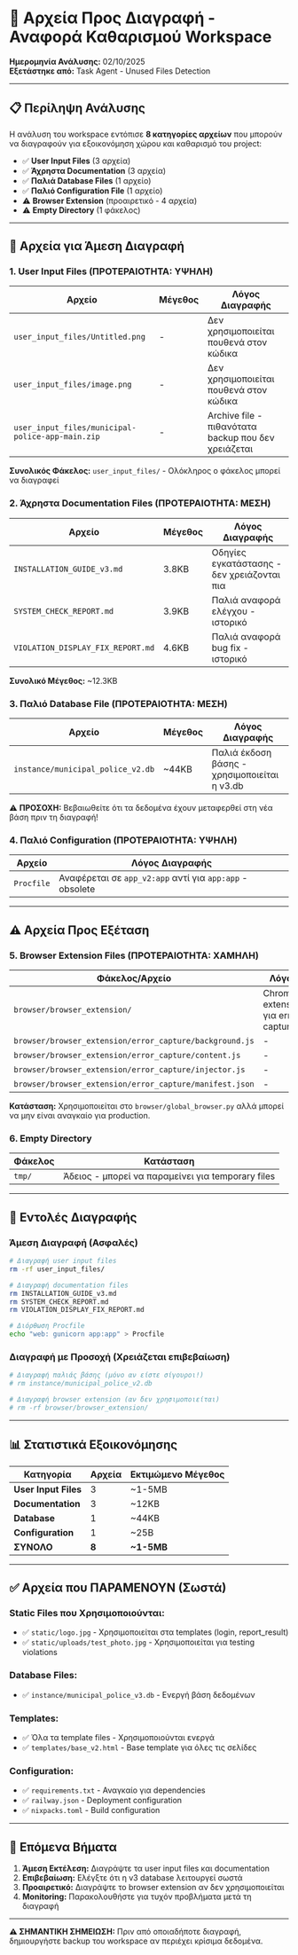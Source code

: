 # 🧹 Αρχεία Προς Διαγραφή - Αναφορά Καθαρισμού Workspace

**Ημερομηνία Ανάλυσης:** 02/10/2025  
**Εξετάστηκε από:** Task Agent - Unused Files Detection

---

## 📋 Περίληψη Ανάλυσης

Η ανάλυση του workspace εντόπισε **8 κατηγορίες αρχείων** που μπορούν να διαγραφούν για εξοικονόμηση χώρου και καθαρισμό του project:

- ✅ **User Input Files** (3 αρχεία)
- ✅ **Άχρηστα Documentation** (3 αρχεία)
- ✅ **Παλιά Database Files** (1 αρχείο)
- ✅ **Παλιό Configuration File** (1 αρχείο)
- ⚠️ **Browser Extension** (προαιρετικό - 4 αρχεία)
- ⚠️ **Empty Directory** (1 φάκελος)

---

## 🎯 Αρχεία για Άμεση Διαγραφή

### 1. **User Input Files** (ΠΡΟΤΕΡΑΙΟΤΗΤΑ: ΥΨΗΛΗ)

| Αρχείο | Μέγεθος | Λόγος Διαγραφής |
|---------|---------|------------------|
| `user_input_files/Untitled.png` | - | Δεν χρησιμοποιείται πουθενά στον κώδικα |
| `user_input_files/image.png` | - | Δεν χρησιμοποιείται πουθενά στον κώδικα |
| `user_input_files/municipal-police-app-main.zip` | - | Archive file - πιθανότατα backup που δεν χρειάζεται |

**Συνολικός Φάκελος:** `user_input_files/` - Ολόκληρος ο φάκελος μπορεί να διαγραφεί

### 2. **Άχρηστα Documentation Files** (ΠΡΟΤΕΡΑΙΟΤΗΤΑ: ΜΕΣΗ)

| Αρχείο | Μέγεθος | Λόγος Διαγραφής |
|---------|---------|------------------|
| `INSTALLATION_GUIDE_v3.md` | 3.8KB | Οδηγίες εγκατάστασης - δεν χρειάζονται πια |
| `SYSTEM_CHECK_REPORT.md` | 3.9KB | Παλιά αναφορά ελέγχου - ιστορικό |
| `VIOLATION_DISPLAY_FIX_REPORT.md` | 4.6KB | Παλιά αναφορά bug fix - ιστορικό |

**Συνολικό Μέγεθος:** ~12.3KB

### 3. **Παλιό Database File** (ΠΡΟΤΕΡΑΙΟΤΗΤΑ: ΜΕΣΗ)

| Αρχείο | Μέγεθος | Λόγος Διαγραφής |
|---------|---------|------------------|
| `instance/municipal_police_v2.db` | ~44KB | Παλιά έκδοση βάσης - χρησιμοποιείται η v3.db |

⚠️ **ΠΡΟΣΟΧΗ:** Βεβαιωθείτε ότι τα δεδομένα έχουν μεταφερθεί στη νέα βάση πριν τη διαγραφή!

### 4. **Παλιό Configuration** (ΠΡΟΤΕΡΑΙΟΤΗΤΑ: ΥΨΗΛΗ)

| Αρχείο | Λόγος Διαγραφής |
|---------|------------------|
| `Procfile` | Αναφέρεται σε `app_v2:app` αντί για `app:app` - obsolete |

---

## ⚠️ Αρχεία Προς Εξέταση

### 5. **Browser Extension Files** (ΠΡΟΤΕΡΑΙΟΤΗΤΑ: ΧΑΜΗΛΗ)

| Φάκελος/Αρχείο | Λόγος |
|-----------------|-------|
| `browser/browser_extension/` | Chrome extension για error capture |
| `browser/browser_extension/error_capture/background.js` | - |
| `browser/browser_extension/error_capture/content.js` | - |
| `browser/browser_extension/error_capture/injector.js` | - |
| `browser/browser_extension/error_capture/manifest.json` | - |

**Κατάσταση:** Χρησιμοποιείται στο `browser/global_browser.py` αλλά μπορεί να μην είναι αναγκαίο για production.

### 6. **Empty Directory**

| Φάκελος | Κατάσταση |
|---------|-----------|
| `tmp/` | Άδειος - μπορεί να παραμείνει για temporary files |

---

## 🚀 Εντολές Διαγραφής

### Άμεση Διαγραφή (Ασφαλές)
```bash
# Διαγραφή user input files
rm -rf user_input_files/

# Διαγραφή documentation files
rm INSTALLATION_GUIDE_v3.md
rm SYSTEM_CHECK_REPORT.md
rm VIOLATION_DISPLAY_FIX_REPORT.md

# Διόρθωση Procfile
echo "web: gunicorn app:app" > Procfile
```

### Διαγραφή με Προσοχή (Χρειάζεται επιβεβαίωση)
```bash
# Διαγραφή παλιάς βάσης (μόνο αν είστε σίγουροι!)
# rm instance/municipal_police_v2.db

# Διαγραφή browser extension (αν δεν χρησιμοποιείται)
# rm -rf browser/browser_extension/
```

---

## 📊 Στατιστικά Εξοικονόμησης

| Κατηγορία | Αρχεία | Εκτιμώμενο Μέγεθος |
|-----------|---------|-------------------|
| **User Input Files** | 3 | ~1-5MB |
| **Documentation** | 3 | ~12KB |
| **Database** | 1 | ~44KB |
| **Configuration** | 1 | ~25B |
| **ΣΥΝΟΛΟ** | **8** | **~1-5MB** |

---

## ✅ Αρχεία που ΠΑΡΑΜΕΝΟΥΝ (Σωστά)

### Static Files που Χρησιμοποιούνται:
- ✅ `static/logo.jpg` - Χρησιμοποιείται στα templates (login, report_result)
- ✅ `static/uploads/test_photo.jpg` - Χρησιμοποιείται για testing violations

### Database Files:
- ✅ `instance/municipal_police_v3.db` - Ενεργή βάση δεδομένων

### Templates:
- ✅ Όλα τα template files - Χρησιμοποιούνται ενεργά
- ✅ `templates/base_v2.html` - Base template για όλες τις σελίδες

### Configuration:
- ✅ `requirements.txt` - Αναγκαίο για dependencies
- ✅ `railway.json` - Deployment configuration
- ✅ `nixpacks.toml` - Build configuration

---

## 🔄 Επόμενα Βήματα

1. **Άμεση Εκτέλεση:** Διαγράψτε τα user input files και documentation
2. **Επιβεβαίωση:** Ελέγξτε ότι η v3 database λειτουργεί σωστά
3. **Προαιρετικό:** Διαγράψτε το browser extension αν δεν χρησιμοποιείται
4. **Monitoring:** Παρακολουθήστε για τυχόν προβλήματα μετά τη διαγραφή

---

**⚠️ ΣΗΜΑΝΤΙΚΗ ΣΗΜΕΙΩΣΗ:** Πριν από οποιαδήποτε διαγραφή, δημιουργήστε backup του workspace αν περιέχει κρίσιμα δεδομένα.